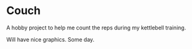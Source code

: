 # Couch

A hobby project to help me count the reps during my kettlebell training.

Will have nice graphics. Some day.
